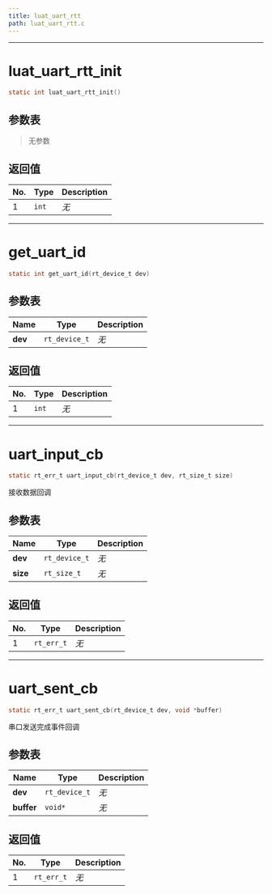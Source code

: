 ```yaml
---
title: luat_uart_rtt
path: luat_uart_rtt.c
---
```

--------------------------------------------------
# luat_uart_rtt_init

```c
static int luat_uart_rtt_init()
```


## 参数表

> 无参数

## 返回值

No. | Type | Description
----|------|--------------
1 |`int`| *无*


--------------------------------------------------
# get_uart_id

```c
static int get_uart_id(rt_device_t dev)
```


## 参数表

Name | Type | Description
-----|------|--------------
**dev**|`rt_device_t`| *无*

## 返回值

No. | Type | Description
----|------|--------------
1 |`int`| *无*


--------------------------------------------------
# uart_input_cb

```c
static rt_err_t uart_input_cb(rt_device_t dev, rt_size_t size)
```

接收数据回调

## 参数表

Name | Type | Description
-----|------|--------------
**dev**|`rt_device_t`| *无*
**size**|`rt_size_t`| *无*

## 返回值

No. | Type | Description
----|------|--------------
1 |`rt_err_t`| *无*


--------------------------------------------------
# uart_sent_cb

```c
static rt_err_t uart_sent_cb(rt_device_t dev, void *buffer)
```

串口发送完成事件回调

## 参数表

Name | Type | Description
-----|------|--------------
**dev**|`rt_device_t`| *无*
**buffer**|`void*`| *无*

## 返回值

No. | Type | Description
----|------|--------------
1 |`rt_err_t`| *无*


